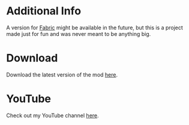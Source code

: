 # Additional Info

A version for [Fabric](https://fabricmc.net/) might be available in the future, but this is a project made just for fun and was never meant to be anything big.

# Download

Download the latest version of the mod [here](https://github.com/StarSNG25/SNG-Arsenal/releases/tag/1.16.5-1.0.0.0-forge).

# YouTube

Check out my YouTube channel [here](https://www.youtube.com/channel/UCp4MTKDx9wSJd0BrzSwgHzQ).
